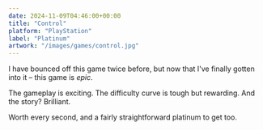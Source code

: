 ```yaml
---
date: 2024-11-09T04:46:00+00:00
title: "Control"
platform: "PlayStation"
label: "Platinum"
artwork: "/images/games/control.jpg"
---
```


I have bounced off this game twice before, but now that I've finally gotten into it – this game is *epic*.

The gameplay is exciting. The difficulty curve is tough but rewarding. And the story? Brilliant.

Worth every second, and a fairly straightforward platinum to get too. 